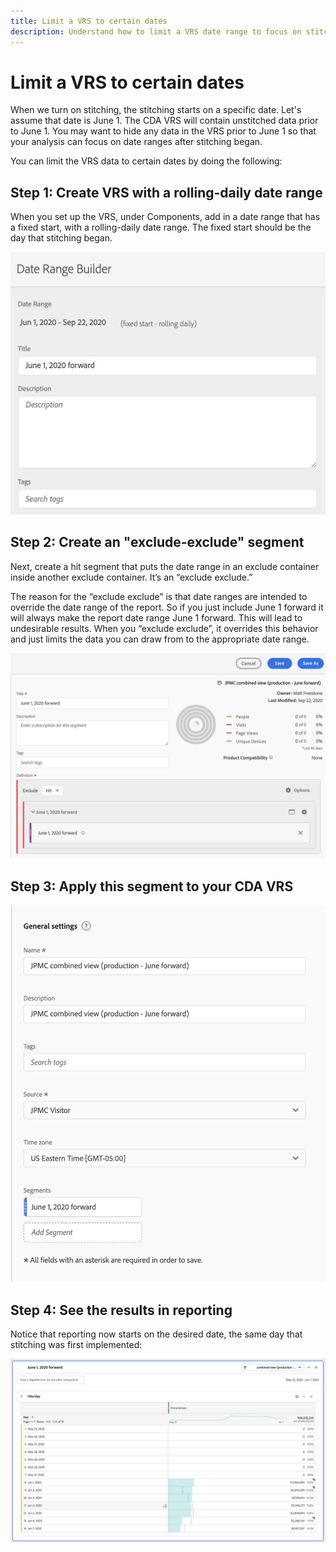 ```yaml
---
title: Limit a VRS to certain dates
description: Understand how to limit a VRS date range to focus on stitched data only.
---
```


# Limit a VRS to certain dates

When we turn on stitching, the stitching starts on a specific date. Let's assume that date is June 1. The CDA VRS will contain unstitched data prior to June 1. You may want to hide any data in the VRS prior to June 1 so that your analysis can focus on date ranges after stitching began.

You can limit the VRS data to certain dates by doing the following:

## Step 1: Create VRS with a rolling-daily date range

When you set up the VRS, under Components, add in a date range that has a fixed start, with a rolling-daily date range. The fixed start should be the day that stitching began.

![](assets/rolling-daily.png)

## Step 2: Create an "exclude-exclude" segment

Next, create a hit segment that puts the date range in an exclude container inside another exclude container. It’s an “exclude exclude.”

The reason for the “exclude exclude” is that date ranges are intended to override the date range of the report. So if you just include June 1 forward it will always make the report date range June 1 forward. This will lead to undesirable results. When you “exclude exclude”, it overrides this behavior and just limits the data you can draw from to the appropriate date range.

![](assets/exclude-exclude.png)

## Step 3: Apply this segment to your CDA VRS

![](assets/apply-segment.png)

## Step 4: See the results in reporting

Notice that reporting now starts on the desired date, the same day that stitching was first implemented:

![](assets/report-limited-dates.png)
